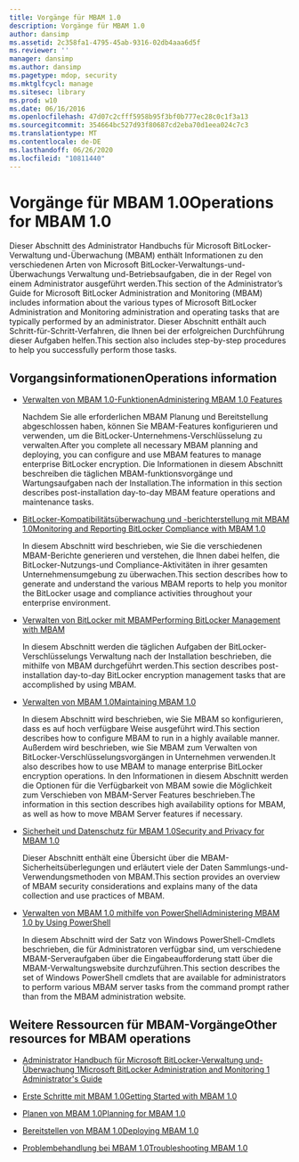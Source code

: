 ```yaml
---
title: Vorgänge für MBAM 1.0
description: Vorgänge für MBAM 1.0
author: dansimp
ms.assetid: 2c358fa1-4795-45ab-9316-02db4aaa6d5f
ms.reviewer: ''
manager: dansimp
ms.author: dansimp
ms.pagetype: mdop, security
ms.mktglfcycl: manage
ms.sitesec: library
ms.prod: w10
ms.date: 06/16/2016
ms.openlocfilehash: 47d07c2cfff5958b95f3bf0b777ec28c0c1f3a13
ms.sourcegitcommit: 354664bc527d93f80687cd2eba70d1eea024c7c3
ms.translationtype: MT
ms.contentlocale: de-DE
ms.lasthandoff: 06/26/2020
ms.locfileid: "10811440"
---
```

# <span data-ttu-id="39be8-103">Vorgänge für MBAM 1.0</span><span class="sxs-lookup"><span data-stu-id="39be8-103">Operations for MBAM 1.0</span></span>


<span data-ttu-id="39be8-104">Dieser Abschnitt des Administrator Handbuchs für Microsoft BitLocker-Verwaltung und-Überwachung (MBAM) enthält Informationen zu den verschiedenen Arten von Microsoft BitLocker-Verwaltungs-und-Überwachungs Verwaltung und-Betriebsaufgaben, die in der Regel von einem Administrator ausgeführt werden.</span><span class="sxs-lookup"><span data-stu-id="39be8-104">This section of the Administrator’s Guide for Microsoft BitLocker Administration and Monitoring (MBAM) includes information about the various types of Microsoft BitLocker Administration and Monitoring administration and operating tasks that are typically performed by an administrator.</span></span> <span data-ttu-id="39be8-105">Dieser Abschnitt enthält auch Schritt-für-Schritt-Verfahren, die Ihnen bei der erfolgreichen Durchführung dieser Aufgaben helfen.</span><span class="sxs-lookup"><span data-stu-id="39be8-105">This section also includes step-by-step procedures to help you successfully perform those tasks.</span></span>

## <span data-ttu-id="39be8-106">Vorgangsinformationen</span><span class="sxs-lookup"><span data-stu-id="39be8-106">Operations information</span></span>


-   [<span data-ttu-id="39be8-107">Verwalten von MBAM 1.0-Funktionen</span><span class="sxs-lookup"><span data-stu-id="39be8-107">Administering MBAM 1.0 Features</span></span>](administering-mbam-10-features.md)

    <span data-ttu-id="39be8-108">Nachdem Sie alle erforderlichen MBAM Planung und Bereitstellung abgeschlossen haben, können Sie MBAM-Features konfigurieren und verwenden, um die BitLocker-Unternehmens-Verschlüsselung zu verwalten.</span><span class="sxs-lookup"><span data-stu-id="39be8-108">After you complete all necessary MBAM planning and deploying, you can configure and use MBAM features to manage enterprise BitLocker encryption.</span></span> <span data-ttu-id="39be8-109">Die Informationen in diesem Abschnitt beschreiben die täglichen MBAM-funktionsvorgänge und Wartungsaufgaben nach der Installation.</span><span class="sxs-lookup"><span data-stu-id="39be8-109">The information in this section describes post-installation day-to-day MBAM feature operations and maintenance tasks.</span></span>

-   [<span data-ttu-id="39be8-110">BitLocker-Kompatibilitätsüberwachung und -berichterstellung mit MBAM 1.0</span><span class="sxs-lookup"><span data-stu-id="39be8-110">Monitoring and Reporting BitLocker Compliance with MBAM 1.0</span></span>](monitoring-and-reporting-bitlocker-compliance-with-mbam-10.md)

    <span data-ttu-id="39be8-111">In diesem Abschnitt wird beschrieben, wie Sie die verschiedenen MBAM-Berichte generieren und verstehen, die Ihnen dabei helfen, die BitLocker-Nutzungs-und Compliance-Aktivitäten in ihrer gesamten Unternehmensumgebung zu überwachen.</span><span class="sxs-lookup"><span data-stu-id="39be8-111">This section describes how to generate and understand the various MBAM reports to help you monitor the BitLocker usage and compliance activities throughout your enterprise environment.</span></span>

-   [<span data-ttu-id="39be8-112">Verwalten von BitLocker mit MBAM</span><span class="sxs-lookup"><span data-stu-id="39be8-112">Performing BitLocker Management with MBAM</span></span>](performing-bitlocker-management-with-mbam.md)

    <span data-ttu-id="39be8-113">In diesem Abschnitt werden die täglichen Aufgaben der BitLocker-Verschlüsselungs Verwaltung nach der Installation beschrieben, die mithilfe von MBAM durchgeführt werden.</span><span class="sxs-lookup"><span data-stu-id="39be8-113">This section describes post-installation day-to-day BitLocker encryption management tasks that are accomplished by using MBAM.</span></span>

-   [<span data-ttu-id="39be8-114">Verwalten von MBAM 1.0</span><span class="sxs-lookup"><span data-stu-id="39be8-114">Maintaining MBAM 1.0</span></span>](maintaining-mbam-10.md)

    <span data-ttu-id="39be8-115">In diesem Abschnitt wird beschrieben, wie Sie MBAM so konfigurieren, dass es auf hoch verfügbare Weise ausgeführt wird.</span><span class="sxs-lookup"><span data-stu-id="39be8-115">This section describes how to configure MBAM to run in a highly available manner.</span></span> <span data-ttu-id="39be8-116">Außerdem wird beschrieben, wie Sie MBAM zum Verwalten von BitLocker-Verschlüsselungsvorgängen in Unternehmen verwenden.</span><span class="sxs-lookup"><span data-stu-id="39be8-116">It also describes how to use MBAM to manage enterprise BitLocker encryption operations.</span></span> <span data-ttu-id="39be8-117">In den Informationen in diesem Abschnitt werden die Optionen für die Verfügbarkeit von MBAM sowie die Möglichkeit zum Verschieben von MBAM-Server Features beschrieben.</span><span class="sxs-lookup"><span data-stu-id="39be8-117">The information in this section describes high availability options for MBAM, as well as how to move MBAM Server features if necessary.</span></span>

-   [<span data-ttu-id="39be8-118">Sicherheit und Datenschutz für MBAM 1.0</span><span class="sxs-lookup"><span data-stu-id="39be8-118">Security and Privacy for MBAM 1.0</span></span>](security-and-privacy-for-mbam-10.md)

    <span data-ttu-id="39be8-119">Dieser Abschnitt enthält eine Übersicht über die MBAM-Sicherheitsüberlegungen und erläutert viele der Daten Sammlungs-und-Verwendungsmethoden von MBAM.</span><span class="sxs-lookup"><span data-stu-id="39be8-119">This section provides an overview of MBAM security considerations and explains many of the data collection and use practices of MBAM.</span></span>

-   [<span data-ttu-id="39be8-120">Verwalten von MBAM 1.0 mithilfe von PowerShell</span><span class="sxs-lookup"><span data-stu-id="39be8-120">Administering MBAM 1.0 by Using PowerShell</span></span>](administering-mbam-10-by-using-powershell.md)

    <span data-ttu-id="39be8-121">In diesem Abschnitt wird der Satz von Windows PowerShell-Cmdlets beschrieben, die für Administratoren verfügbar sind, um verschiedene MBAM-Serveraufgaben über die Eingabeaufforderung statt über die MBAM-Verwaltungswebsite durchzuführen.</span><span class="sxs-lookup"><span data-stu-id="39be8-121">This section describes the set of Windows PowerShell cmdlets that are available for administrators to perform various MBAM server tasks from the command prompt rather than from the MBAM administration website.</span></span>

## <span data-ttu-id="39be8-122">Weitere Ressourcen für MBAM-Vorgänge</span><span class="sxs-lookup"><span data-stu-id="39be8-122">Other resources for MBAM operations</span></span>


-   [<span data-ttu-id="39be8-123">Administrator Handbuch für Microsoft BitLocker-Verwaltung und-Überwachung 1</span><span class="sxs-lookup"><span data-stu-id="39be8-123">Microsoft BitLocker Administration and Monitoring 1 Administrator's Guide</span></span>](index.md)

-   [<span data-ttu-id="39be8-124">Erste Schritte mit MBAM 1.0</span><span class="sxs-lookup"><span data-stu-id="39be8-124">Getting Started with MBAM 1.0</span></span>](getting-started-with-mbam-10.md)

-   [<span data-ttu-id="39be8-125">Planen von MBAM 1.0</span><span class="sxs-lookup"><span data-stu-id="39be8-125">Planning for MBAM 1.0</span></span>](planning-for-mbam-10.md)

-   [<span data-ttu-id="39be8-126">Bereitstellen von MBAM 1.0</span><span class="sxs-lookup"><span data-stu-id="39be8-126">Deploying MBAM 1.0</span></span>](deploying-mbam-10.md)

-   [<span data-ttu-id="39be8-127">Problembehandlung bei MBAM 1.0</span><span class="sxs-lookup"><span data-stu-id="39be8-127">Troubleshooting MBAM 1.0</span></span>](troubleshooting-mbam-10.md)

 

 





